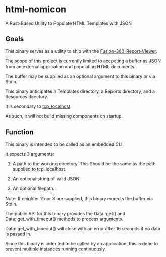 # html-nomicon #

A Rust-Based Utility to Populate HTML Templates with JSON

## Goals ##

This binary serves as a utility to ship with the [Fusion-360-Report-Viewer](https://github.com/v-whitetail/Fusion-360-Report-Viewer).

The scope of this project is currently limited to accpeting a buffer as JSON from an external application and populating HTML documents.

The buffer may be supplied as an optional argument to this binary or via StdIn.

This binary anticipates a Templates directory, a Reports directory, and a Resources directory.

It is secondary to [tcp_localhost](https://github.com/v-whitetail/tcp_locahost).

As such, it will not build missing components on startup.

## Function ##

This binary is intended to be called as an embedded CLI. 

It expects 3 arguments:

1. A path to the working directory. This Should be the same as the path supplied to tcp_localhost.

2. An optional string of valid JSON.

3. An optional filepath.

Note: If neighter 2 nor 3 are supplied, this binary expects the buffer via StdIn.

The public API for this binary provides the Data::get() and Data::get_with_timeout() methods to process arguments.

Data::get_with_timeout() will close with an error after 16 seconds if no data is passed in.

Since this binary is indented to be called by an application, this is done to prevent multiple instances running continuously.
